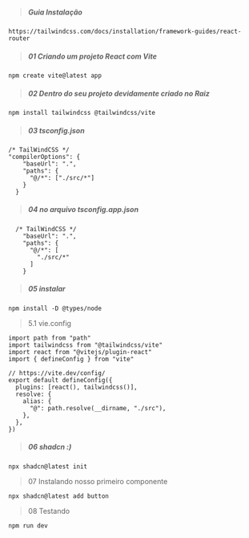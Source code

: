> ##### Guia Instalação
```
https://tailwindcss.com/docs/installation/framework-guides/react-router
```
> ##### 01 Criando um projeto React com Vite
```
npm create vite@latest app
```

> ##### 02 Dentro do seu projeto devidamente criado no Raiz

``` OK
npm install tailwindcss @tailwindcss/vite
```

> ##### 03 tsconfig.json
``` OK
/* TailWindCSS */
"compilerOptions": {
    "baseUrl": ".",
    "paths": {
      "@/*": ["./src/*"]
    }
  }
```

> ##### 04 no arquivo tsconfig.app.json
``` OK
  /* TailWindCSS */
    "baseUrl": ".",
    "paths": {
      "@/*": [
        "./src/*"
      ]
    }
```

> ##### 05 instalar 
``` OK
npm install -D @types/node
```

> 5.1 vie.config
```
import path from "path"
import tailwindcss from "@tailwindcss/vite"
import react from "@vitejs/plugin-react"
import { defineConfig } from "vite"

// https://vite.dev/config/
export default defineConfig({
  plugins: [react(), tailwindcss()],
  resolve: {
    alias: {
      "@": path.resolve(__dirname, "./src"),
    },
  },
})
```

> ##### 06 shadcn :)
``` OK
npx shadcn@latest init
```

> 07 Instalando nosso primeiro componente
```
npx shadcn@latest add button
```

> 08 Testando
```
npm run dev
```